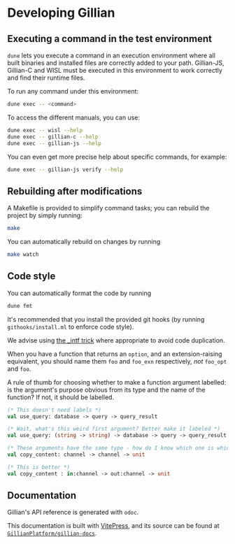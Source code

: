 # Developing Gillian

## Executing a command in the test environment
`dune` lets you execute a command in an execution environment where all built binaries and installed files are correctly added to your path. Gillian-JS, Gillian-C and WISL must be executed in this environment to work correctly and find their runtime files.

To run any command under this environment:
```bash
dune exec -- <command>
```

To access the different manuals, you can use:
```bash
dune exec -- wisl --help
dune exec -- gillian-c --help
dune exec -- gillian-js --help
```

You can even get more precise help about specific commands, for example:
```bash
dune exec -- gillian-js verify --help
```

## Rebuilding after modifications
A Makefile is provided to simplify command tasks; you can rebuild the project by simply running:
```bash
make
```

You can automatically rebuild on changes by running
```bash
make watch
```

## Code style
You can automatically format the code by running
```bash
dune fmt
```

It's recommended that you install the provided git hooks (by running `githooks/install.ml` to enforce code style).

We advise using [the _intf trick](https://www.craigfe.io/posts/the-intf-trick) where appropriate to avoid code duplication.

When you have a function that returns an `option`, and an extension-raising equivalent, you should name them `foo` and `foo_exn` respectively, *not* `foo_opt` and `foo`.

A rule of thumb for choosing whether to make a function argument labelled: is the argument's purpose obvious from its type and the name of the function? If not, it should be labelled.

```ocaml
(* This doesn't need labels *)
val use_query: database -> query -> query_result

(* Wait, what's this weird first argument? Better make it labeled *)
val use_query: (string -> string) -> database -> query -> query_result

(* These arguments have the same type - how do I know which one is which? *)
val copy_content: channel -> channel -> unit

(* This is better *)
val copy_content : in:channel -> out:channel -> unit
```

## Documentation

Gillian's API reference is generated with `odoc`.

This documentation is built with [VitePress](https://vitepress.dev), and its source can be found at [`GillianPlatform/gillian-docs`](https://github.com/GillianPlatform/gillian-docs).
